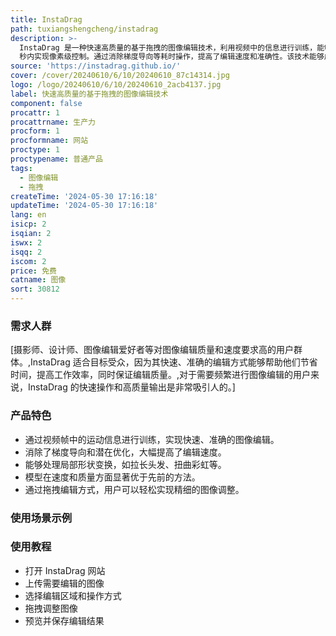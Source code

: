 ```yaml
---
title: InstaDrag
path: tuxiangshengcheng/instadrag
description: >-
  InstaDrag 是一种快速高质量的基于拖拽的图像编辑技术，利用视频中的信息进行训练，能够在大约 1
  秒内实现像素级控制。通过消除梯度导向等耗时操作，提高了编辑速度和准确性。该技术能够广泛应用于图像编辑领域。
source: 'https://instadrag.github.io/'
cover: /cover/20240610/6/10/20240610_87c14314.jpg
logo: /logo/20240610/6/10/20240610_2acb4137.jpg
label: 快速高质量的基于拖拽的图像编辑技术
component: false
procattr: 1
procattrname: 生产力
procform: 1
procformname: 网站
proctype: 1
proctypename: 普通产品
tags:
  - 图像编辑
  - 拖拽
createTime: '2024-05-30 17:16:18'
updateTime: '2024-05-30 17:16:18'
lang: en
isicp: 2
isqian: 2
iswx: 2
isqq: 2
iscom: 2
price: 免费
catname: 图像
sort: 30812
---
```




### 需求人群
[摄影师、设计师、图像编辑爱好者等对图像编辑质量和速度要求高的用户群体。,InstaDrag 适合目标受众，因为其快速、准确的编辑方式能够帮助他们节省时间，提高工作效率，同时保证编辑质量。,对于需要频繁进行图像编辑的用户来说，InstaDrag 的快速操作和高质量输出是非常吸引人的。]

### 产品特色
* 通过视频帧中的运动信息进行训练，实现快速、准确的图像编辑。
* 消除了梯度导向和潜在优化，大幅提高了编辑速度。
* 能够处理局部形状变换，如拉长头发、扭曲彩虹等。
* 模型在速度和质量方面显著优于先前的方法。
* 通过拖拽编辑方式，用户可以轻松实现精细的图像调整。

### 使用场景示例


### 使用教程
* 打开 InstaDrag 网站
* 上传需要编辑的图像
* 选择编辑区域和操作方式
* 拖拽调整图像
* 预览并保存编辑结果

  
